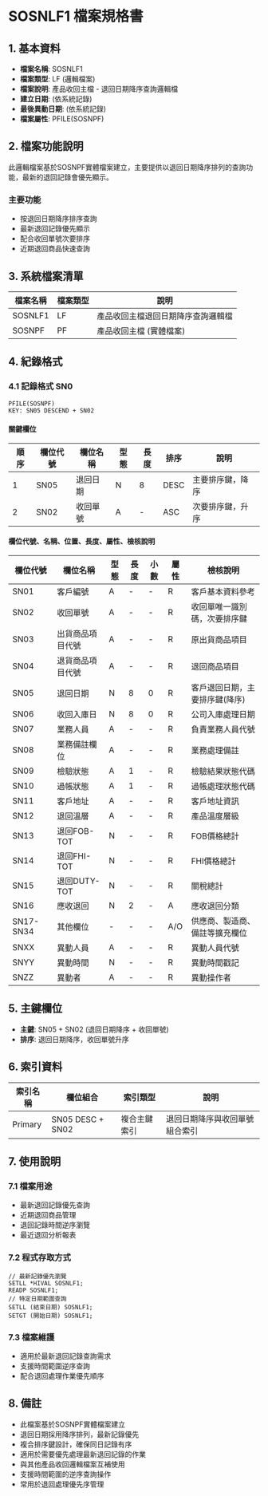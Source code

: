 # SOSNLF1 檔案規格書

## 1. 基本資料
- **檔案名稱**: SOSNLF1
- **檔案類型**: LF (邏輯檔案)
- **檔案說明**: 產品收回主檔 - 退回日期降序查詢邏輯檔
- **建立日期**: (依系統記錄)
- **最後異動日期**: (依系統記錄)
- **檔案屬性**: PFILE(SOSNPF)

## 2. 檔案功能說明
此邏輯檔案基於SOSNPF實體檔案建立，主要提供以退回日期降序排列的查詢功能，最新的退回記錄會優先顯示。

### 主要功能
- 按退回日期降序排序查詢
- 最新退回記錄優先顯示
- 配合收回單號次要排序
- 近期退回商品快速查詢

## 3. 系統檔案清單
| 檔案名稱 | 檔案類型 | 說明 |
|----------|----------|------|
| SOSNLF1 | LF | 產品收回主檔退回日期降序查詢邏輯檔 |
| SOSNPF | PF | 產品收回主檔 (實體檔案) |

## 4. 紀錄格式

### 4.1 記錄格式 SN0
```
PFILE(SOSNPF)
KEY: SN05 DESCEND + SN02
```

#### 關鍵欄位
| 順序 | 欄位代號 | 欄位名稱 | 型態 | 長度 | 排序 | 說明 |
|------|----------|----------|------|------|------|------|
| 1 | SN05 | 退回日期 | N | 8 | DESC | 主要排序鍵，降序 |
| 2 | SN02 | 收回單號 | A | - | ASC | 次要排序鍵，升序 |

#### 欄位代號、名稱、位置、長度、屬性、檢核說明
| 欄位代號 | 欄位名稱 | 型態 | 長度 | 小數 | 屬性 | 檢核說明 |
|----------|----------|------|------|------|------|----------|
| SN01 | 客戶編號 | A | - | - | R | 客戶基本資料參考 |
| SN02 | 收回單號 | A | - | - | R | 收回單唯一識別碼，次要排序鍵 |
| SN03 | 出貨商品項目代號 | A | - | - | R | 原出貨商品項目 |
| SN04 | 退貨商品項目代號 | A | - | - | R | 退回商品項目 |
| SN05 | 退回日期 | N | 8 | 0 | R | 客戶退回日期，主要排序鍵(降序) |
| SN06 | 收回入庫日 | N | 8 | 0 | R | 公司入庫處理日期 |
| SN07 | 業務人員 | A | - | - | R | 負責業務人員代號 |
| SN08 | 業務備註欄位 | A | - | - | R | 業務處理備註 |
| SN09 | 檢驗狀態 | A | 1 | - | R | 檢驗結果狀態代碼 |
| SN10 | 過帳狀態 | A | 1 | - | R | 過帳處理狀態代碼 |
| SN11 | 客戶地址 | A | - | - | R | 客戶地址資訊 |
| SN12 | 退回溫層 | A | - | - | R | 產品溫度層級 |
| SN13 | 退回FOB-TOT | N | - | - | R | FOB價格總計 |
| SN14 | 退回FHI-TOT | N | - | - | R | FHI價格總計 |
| SN15 | 退回DUTY-TOT | N | - | - | R | 關稅總計 |
| SN16 | 應收退回 | N | 2 | - | A | 應收退回分類 |
| SN17-SN34 | 其他欄位 | - | - | - | A/O | 供應商、製造商、備註等擴充欄位 |
| SNXX | 異動人員 | A | - | - | R | 異動人員代號 |
| SNYY | 異動時間 | N | - | - | R | 異動時間戳記 |
| SNZZ | 異動者 | A | - | - | R | 異動操作者 |

## 5. 主鍵欄位
- **主鍵**: SN05 + SN02 (退回日期降序 + 收回單號)
- **排序**: 退回日期降序，收回單號升序

## 6. 索引資料
| 索引名稱 | 欄位組合 | 索引類型 | 說明 |
|----------|----------|----------|------|
| Primary | SN05 DESC + SN02 | 複合主鍵索引 | 退回日期降序與收回單號組合索引 |

## 7. 使用說明

### 7.1 檔案用途
- 最新退回記錄優先查詢
- 近期退回商品管理
- 退回記錄時間逆序瀏覽
- 最近退回分析報表

### 7.2 程式存取方式
```rpg
// 最新記錄優先瀏覽
SETLL *HIVAL SOSNLF1;
READP SOSNLF1;
// 特定日期範圍查詢
SETLL (結束日期) SOSNLF1;
SETGT (開始日期) SOSNLF1;
```

### 7.3 檔案維護
- 適用於最新退回記錄查詢需求
- 支援時間範圍逆序查詢
- 配合退回處理作業優先順序

## 8. 備註
- 此檔案基於SOSNPF實體檔案建立
- 退回日期採用降序排列，最新記錄優先
- 複合排序鍵設計，確保同日記錄有序
- 適用於需要優先處理最新退回記錄的作業
- 與其他產品收回邏輯檔案互補使用
- 支援時間範圍的逆序查詢操作
- 常用於退回處理優先序管理 